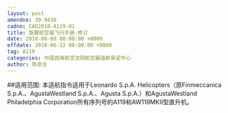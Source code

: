 ```yaml
---
layout: post
amendno: 39-9438
cadno: CAD2018-A119-01
title: 旋翼航空器飞行手册-修订
date: 2018-06-08 00:00:00 +0800
effdate: 2018-06-12 00:00:00 +0800
tag: A119
categories: 中国民用航空沈阳航空器适航审定中心
author: 陈彦合
---
```


##适用范围:
本适航指令适用于Leonardo S.p.A. Helicopters（原Finmeccanica S.p.A.、AgustaWestland S.p.A.、Agusta S.p.A.）和AgustaWestland Philadelphia Corporation所有序列号的A119和AW119MKII型直升机。


